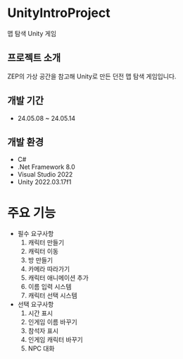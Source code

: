 # UnityIntroProject
 맵 탐색 Unity 게임
## 프로젝트 소개
 ZEP의 가상 공간을 참고해 Unity로 만든 던전 맵 탐색 게임입니다.
## 개발 기간
 * 24.05.08 ~ 24.05.14
## 개발 환경
 * C#
 * .Net Framework 8.0
 * Visual Studio 2022
 * Unity 2022.03.17f1
# 주요 기능
 * 필수 요구사항
   1. 캐릭터 만들기
   2. 캐릭터 이동
   3. 방 만들기
    4. 카메라 따라가기
    5. 캐릭터 애니메이션 추가
    6. 이름 입력 시스템
    7. 캐릭터 선택 시스템
  * 선택 요구사항
    1. 시간 표시
    2. 인게임 이름 바꾸기
    3. 참석자 표시
    4. 인게임 캐릭터 바꾸기
    5. NPC 대화
